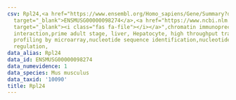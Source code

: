 ```yaml
---
csv: Rpl24,<a href="https://www.ensembl.org/Homo_sapiens/Gene/Summary?db=core;g=ENSMUSG00000098274"
  target="_blank">ENSMUSG00000098274</a>,<a href="https://www.ncbi.nlm.nih.gov/pubmed/23834426"
  target="_blank"><i class="fas fa-file"></i></a>",chromatin immunoprecipitation assay,direct
  interaction,prime adult stage, liver, Hepatocyte, high throughput transcription
  profiling by microarray,nucleotide sequence identification,nucleotide sequence identification,transcriptional
  regulation,
data_alias: Rpl24
data_id: ENSMUSG00000098274
data_numevidence: 1
data_species: Mus musculus
data_taxid: '10090'
title: Rpl24
---
```

